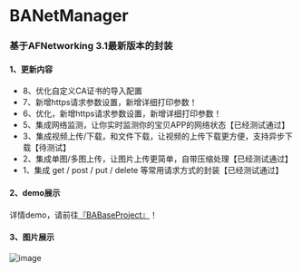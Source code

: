 # BANetManager
### 基于AFNetworking 3.1最新版本的封装

#### 1、更新内容

- 8、优化自定义CA证书的导入配置
- 7、新增https请求参数设置，新增详细打印参数！
- 6、优化，新增https请求参数设置，新增详细打印参数！
- 5、集成网络监测，让你实时监测你的宝贝APP的网络状态【已经测试通过】
- 3、集成视频上传/下载，和文件下载，让视频的上传下载更方便，支持异步下载【待测试】
- 2、集成单图/多图上传，让图片上传更简单，自带压缩处理【已经测试通过】
- 1、集成 get / post / put / delete 等常用请求方式的封装【已经测试通过】

#### 2、demo展示
详情demo，请前往[『BABaseProject』](https://github.com/boai/BABaseProject)！

#### 3、图片展示

![image](https://github.com/boai/BANetManager/blob/master/image.png)

